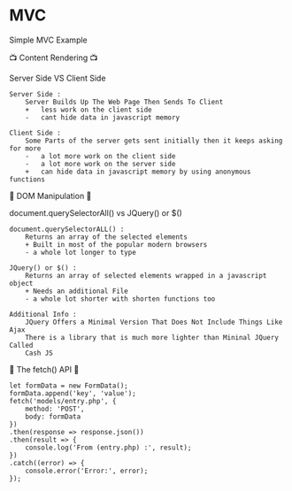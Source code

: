 # MVC
Simple MVC Example

📺 Content Rendering 📺

Server Side 
    VS 
Client Side

    Server Side :
        Server Builds Up The Web Page Then Sends To Client
        +   less work on the client side
        -   cant hide data in javascript memory

    Client Side :
        Some Parts of the server gets sent initially then it keeps asking for more
        -   a lot more work on the client side
        -   a lot more work on the server side
        +   can hide data in javascript memory by using anonymous functions


🤏 DOM Manipulation 🤏

document.querySelectorAll()
    vs
JQuery() or $()

    document.querySelectorALL() :
        Returns an array of the selected elements
        + Built in most of the popular modern browsers
        - a whole lot longer to type

    JQuery() or $() :
        Returns an array of selected elements wrapped in a javascript object
        + Needs an additional File
        - a whole lot shorter with shorten functions too

    Additional Info : 
        JQuery Offers a Minimal Version That Does Not Include Things Like Ajax
        There is a library that is much more lighter than Mininal JQuery Called
        Cash JS

🚌 The fetch() API 🚌

    let formData = new FormData();
	formData.append('key', 'value');
    fetch('models/entry.php', {
        method: 'POST',
        body: formData
    })
    .then(response => response.json())
    .then(result => {
        console.log('From (entry.php) :', result);
    })
    .catch((error) => {
        console.error('Error:', error);
    });